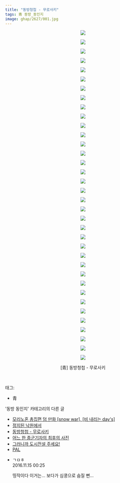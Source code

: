 ```yaml
---
title: "동방청첩 - 무로사키"
tags: 青 동방_동인지
image: ghap/2627/001.jpg
---
```

<div class="article">
<p style="text-align: center; clear: none; float: none;"><img src="{{ site.nasurl }}/ghap/2627/001.jpg"/></p>
<p style="text-align: center; clear: none; float: none;"><img src="{{ site.nasurl }}/ghap/2627/002.jpg"/></p>
<p style="text-align: center; clear: none; float: none;"><img src="{{ site.nasurl }}/ghap/2627/003.jpg"/></p>
<p style="text-align: center; clear: none; float: none;"><img src="{{ site.nasurl }}/ghap/2627/004.jpg"/></p>
<p style="text-align: center; clear: none; float: none;"><img src="{{ site.nasurl }}/ghap/2627/005.jpg"/></p>
<p style="text-align: center; clear: none; float: none;"><img src="{{ site.nasurl }}/ghap/2627/006.jpg"/></p>
<p style="text-align: center; clear: none; float: none;"><img src="{{ site.nasurl }}/ghap/2627/007.jpg"/></p>
<p style="text-align: center; clear: none; float: none;"><img src="{{ site.nasurl }}/ghap/2627/008.jpg"/></p>
<p style="text-align: center; clear: none; float: none;"><img src="{{ site.nasurl }}/ghap/2627/009.jpg"/></p>
<p style="text-align: center; clear: none; float: none;"><img src="{{ site.nasurl }}/ghap/2627/010.jpg"/></p>
<p style="text-align: center; clear: none; float: none;"><img src="{{ site.nasurl }}/ghap/2627/011.jpg"/></p>
<p style="text-align: center; clear: none; float: none;"><img src="{{ site.nasurl }}/ghap/2627/012.jpg"/></p>
<p style="text-align: center; clear: none; float: none;"><img src="{{ site.nasurl }}/ghap/2627/013.jpg"/></p>
<p style="text-align: center; clear: none; float: none;"><img src="{{ site.nasurl }}/ghap/2627/014.jpg"/></p>
<p style="text-align: center; clear: none; float: none;"><img src="{{ site.nasurl }}/ghap/2627/015.jpg"/></p>
<p style="text-align: center; clear: none; float: none;"><img src="{{ site.nasurl }}/ghap/2627/016.jpg"/></p>
<p style="text-align: center; clear: none; float: none;"><img src="{{ site.nasurl }}/ghap/2627/017.jpg"/></p>
<p style="text-align: center; clear: none; float: none;"><img src="{{ site.nasurl }}/ghap/2627/018.jpg"/></p>
<p style="text-align: center; clear: none; float: none;"><img src="{{ site.nasurl }}/ghap/2627/019.jpg"/></p>
<p style="text-align: center; clear: none; float: none;"><img src="{{ site.nasurl }}/ghap/2627/020.jpg"/></p>
<p style="text-align: center; clear: none; float: none;"><img src="{{ site.nasurl }}/ghap/2627/021.jpg"/></p>
<p style="text-align: center; clear: none; float: none;"><img src="{{ site.nasurl }}/ghap/2627/022.jpg"/></p>
<p style="text-align: center; clear: none; float: none;"><img src="{{ site.nasurl }}/ghap/2627/023.jpg"/></p>
<p style="text-align: center; clear: none; float: none;"><img src="{{ site.nasurl }}/ghap/2627/024.jpg"/></p>
<p style="text-align: center; clear: none; float: none;"><img src="{{ site.nasurl }}/ghap/2627/025.jpg"/></p>
<p style="text-align: center; clear: none; float: none;"><img src="{{ site.nasurl }}/ghap/2627/026.jpg"/></p>
<p style="text-align: center; clear: none; float: none;"><img src="{{ site.nasurl }}/ghap/2627/027.jpg"/></p>
<p style="text-align: center; clear: none; float: none;"><img src="{{ site.nasurl }}/ghap/2627/028.jpg"/></p>
<p style="text-align: center; clear: none; float: none;"><img src="{{ site.nasurl }}/ghap/2627/029.jpg"/></p>
<p style="text-align: center; clear: none; float: none;"><img src="{{ site.nasurl }}/ghap/2627/030.jpg"/></p>
<p style="text-align: center; clear: none; float: none;"><img src="{{ site.nasurl }}/ghap/2627/031.jpg"/></p>
<p style="text-align: center; clear: none; float: none;"><img src="{{ site.nasurl }}/ghap/2627/032.jpg"/></p>
<p style="text-align: center; clear: none; float: none;"><img src="{{ site.nasurl }}/ghap/2627/033.jpg"/></p>
<p style="text-align: center; clear: none; float: none;"><img src="{{ site.nasurl }}/ghap/2627/034.jpg"/></p>
<p style="text-align: center; clear: none; float: none;"><img src="{{ site.nasurl }}/ghap/2627/035.jpg"/></p>
<p style="text-align: center; clear: none; float: none;"><img src="{{ site.nasurl }}/ghap/2627/036.jpg"/></p>
<p style="text-align: center; clear: none; float: none;">[青] 동방청첩 - 무로사키</p>
<p><br/></p>
</div><div class="tagTrail">
<p>태그: </p>
<ul>
<li>青</li>
</ul>
</div><div class="another">
<p>'동방 동인지' 카테고리의 다른 글</p>
<ul>
<li><a href="/2016-10-17-ghap_2629">모리노혼 총집편 덤 만화 [snow war], [비 내리는 day's]</a></li>
<li><a href="/2016-10-17-ghap_2628">정지된 낙원에서</a></li>
<li><a href="/2016-10-17-ghap_2627">동방청첩 - 무로사키</a></li>
<li><a href="/2016-10-17-ghap_2624">어느 한 종군기자의 최후의 사진</a></li>
<li><a href="/2016-10-17-ghap_2620">그러니까 도시전설 주세요!</a></li>
<li><a href="/2016-10-17-ghap_2619">PAL</a></li>
</ul>
</div><div class="cb_module cb_fluid">
<div class="cb_wrt cb_profile">
<div class="comment">
<ul>
<li class="cb_thumb_off" id="comment14849675">
<div class="cb_comment_area">
<div class="cb_info_area">
<div class="cb_section">
<span class="cb_nick_name">ㄱㅁㅎ</span>
</div>
<div class="cb_section">
<span class="cb_date">2016.11.15 00:25 </span>
</div>
</div>
<div class="cb_dsc_comment">
<p class="cb_dsc">
											띵작이다 이거는... 보다가 심쿵으로 숨질 뻔...
										</p>
</div>
</div></li>
</ul>
</div>
</div><!-- commentList close -->
</div>